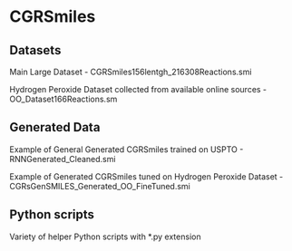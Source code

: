 # CGRSmiles
## Datasets
 Main Large Dataset - CGRSmiles156lentgh_216308Reactions.smi
 
 Hydrogen Peroxide Dataset collected from available online sources - OO_Dataset166Reactions.sm
## Generated Data
 Example of General Generated CGRSmiles trained on USPTO - RNNGenerated_Cleaned.smi
 
 Example of Generated CGRSmiles tuned on Hydrogen Peroxide Dataset - CGRsGenSMILES_Generated_OO_FineTuned.smi
## Python scripts
 Variety of helper Python scripts with *.py extension
 
